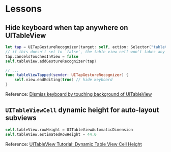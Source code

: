 # Lessons

## Hide keyboard when tap anywhere on UITableView
```swift
let tap = UITapGestureRecognizer(target: self, action: Selector("tableViewTapped:"))
// if this doesn't set to `false`, the table view cell won't takes any effect on tap
tap.cancelsTouchesInView = false
self.tableView.addGestureRecognizer(tap)

// ...
func tableViewTapped(sender: UITapGestureRecognizer) {
    self.view.endEditing(true) // hide keyboard
}
```

Reference: [Dismiss keyboard by touching background of UITableView](http://stackoverflow.com/questions/2321038/dismiss-keyboard-by-touching-background-of-uitableview/4727589#4727589)

## `UITableViewCell` dynamic height for auto-layout subviews

```swift
self.tableView.rowHeight = UITableViewAutomaticDimension
self.tableView.estimatedRowHeight = 44.0
```

Reference: [UITableView Tutorial: Dynamic Table View Cell Height](http://www.raywenderlich.com/87975/dynamic-table-view-cell-height-ios-8-swift)
